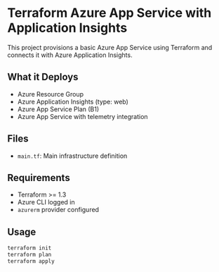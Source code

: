 # Terraform Azure App Service with Application Insights

This project provisions a basic Azure App Service using Terraform and connects it with Azure Application Insights.

## What it Deploys

- Azure Resource Group
- Azure Application Insights (type: web)
- Azure App Service Plan (B1)
- Azure App Service with telemetry integration

## Files

- `main.tf`: Main infrastructure definition

## Requirements

- Terraform >= 1.3
- Azure CLI logged in
- `azurerm` provider configured

## Usage

```bash
terraform init
terraform plan
terraform apply
